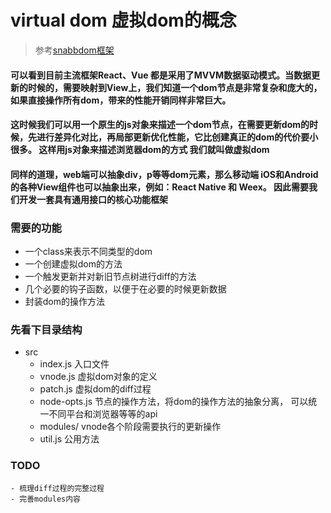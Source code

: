 # virtual dom 虚拟dom的概念

> 参考[snabbdom框架](https://github.com/snabbdom/snabbdom)

#### 可以看到目前主流框架React、Vue 都是采用了MVVM数据驱动模式。当数据更新的时候的，需要映射到View上，我们知道一个dom节点是非常复杂和庞大的，如果直接操作所有dom，带来的性能开销同样非常巨大。

#### 这时候我们可以用一个原生的js对象来描述一个dom节点，在需要更新dom的时候，先进行差异化对比，再局部更新优化性能，它比创建真正的dom的代价要小很多。 这样用js对象来描述浏览器dom的方式 我们就叫做虚拟dom

#### 同样的道理，web端可以抽象div，p等等dom元素，那么移动端 iOS和Android的各种View组件也可以抽象出来，例如：React Native 和 Weex。 因此需要我们开发一套具有通用接口的核心功能框架

### 需要的功能
  - 一个class来表示不同类型的dom
  - 一个创建虚拟dom的方法
  - 一个触发更新并对新旧节点树进行diff的方法
  - 几个必要的钩子函数，以便于在必要的时候更新数据
  - 封装dom的操作方法
  
### 先看下目录结构
  - src
    - index.js 入口文件
    - vnode.js 虚拟dom对象的定义
    - patch.js 虚拟dom的diff过程
    - node-opts.js 节点的操作方法，将dom的操作方法的抽象分离， 可以统一不同平台和浏览器等等的api
    - modules/ vnode各个阶段需要执行的更新操作
    - util.js 公用方法

### TODO 
    - 梳理diff过程的完整过程
    - 完善modules内容
